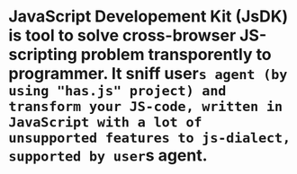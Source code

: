 JavaScript Developement Kit (JsDK) is tool to solve cross-browser JS-scripting problem transporently to programmer. It sniff user`s agent (by using "has.js" project) and transform your JS-code, written in JavaScript with a lot of unsupported features to js-dialect, supported by user`s agent.
====
